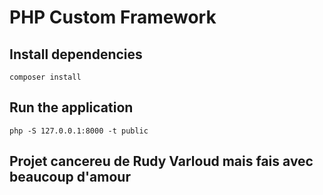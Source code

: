 # PHP Custom Framework

## Install dependencies

`composer install`

## Run the application

`php -S 127.0.0.1:8000 -t public`

## Projet cancereu de Rudy Varloud mais fais avec beaucoup d'amour
